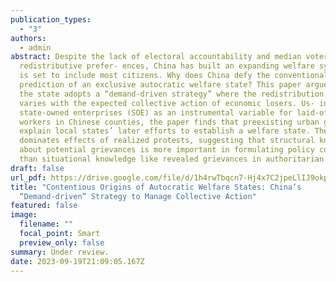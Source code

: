 ```yaml
---
publication_types:
  - "3"
authors:
  - admin
abstract: Despite the lack of electoral accountability and median voter’s
  redistributive prefer- ences, China has built an expanding welfare system that
  is set to include most citizens. Why does China defy the conventional
  prediction of an exclusive autocratic welfare state? This paper argues that
  the state adopts a “demand-driven strategy” where the redistribution effort
  varies with the expected collective action of economic losers. Us- ing legacy
  state-owned enterprises (SOE) as an instrumental variable for laid-off SOE
  workers in Chinese counties, the paper finds that preexisting urban grievances
  explain local states’ later efforts to establish a welfare state. The effect
  dominates effects of realized protests, suggesting that structural knowledge
  about potential grievances is more important in formulating policy concessions
  than situational knowledge like revealed grievances in authoritarian states.
draft: false
url_pdf: https://drive.google.com/file/d/1h4rwTbqcn7-Hj4x7C2jpeLlIJ9okpP8R/view?usp=drive_link
title: "Contentious Origins of Autocratic Welfare States: China’s
  “Demand-driven” Strategy to Manage Collective Action"
featured: false
image:
  filename: ""
  focal_point: Smart
  preview_only: false
summary: Under review.
date: 2023-09-19T21:09:05.167Z
---
```

